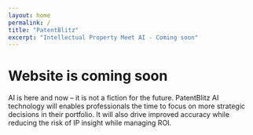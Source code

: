 ```yaml
---
layout: home
permalink: /
title: "PatentBlitz"
excerpt: "Intellectual Property Meet AI - Coming soon"
---
```

# Website is coming soon
AI is here and now – it is not a fiction for the future. PatentBlitz AI technology will enables professionals the time to focus on more strategic decisions in their portfolio. It will also drive improved accuracy while reducing the risk of IP insight while managing ROI.